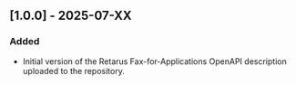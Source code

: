 ## [1.0.0] - 2025-07-XX
### Added
- Initial version of the Retarus Fax-for-Applications OpenAPI description uploaded to the repository.
